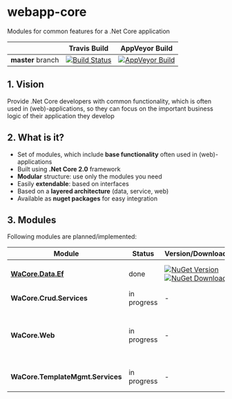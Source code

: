 # webapp-core  
Modules for common features for a .Net Core application


|            |   Travis Build    |    AppVeyor Build    | 
| ---------- | ----------------- | -------------------- |
| **master** branch |[![Build Status](https://api.travis-ci.org/HerbertBodner/webapp-core.svg?branch=master)](https://travis-ci.org/HerbertBodner/webapp-core) |[![AppVeyor Build](https://ci.appveyor.com/api/projects/status/psk9k0e7bw7mvjvv/branch/master?svg=true)](https://ci.appveyor.com/project/HerbertBodner/webapp-core/branch/master)

## 1. Vision
Provide .Net Core developers with common functionality, which is often used in (web)-applications, so they can focus on the important business logic of their application they develop

## 2. What is it?
 * Set of modules, which include **base functionality** often used in (web)-applications
 * Built using **.Net Core 2.0** framework
 * **Modular** structure: use only the modules you need
 * Easily **extendable**: based on interfaces
 * Based on a **layered architecture** (data, service, web)
 * Available as **nuget packages** for easy integration


## 3. Modules
Following modules are planned/implemented:

| Module |   Status    |    Version/Downloads    | Description | 
| ---------- | ----------------- | -------------------- | -------------------- |
|[**WaCore.Data.Ef**](https://herbertbodner.github.io/webapp-core/articles/WaCore.Data.Ef.html) | done |[![NuGet Version](https://img.shields.io/nuget/v/WaCore.Data.Ef.svg)](https://www.nuget.org/packages/WaCore.Data.Ef/) [![NuGet Downloads](https://img.shields.io/nuget/dt/WaCore.Data.Ef.svg)](https://www.nuget.org/packages/WaCore.Data.Ef/)  | Unit of work implementation for Ef Core 2.0  |
| **WaCore.Crud.Services** | in progress | - | CRUD Service |
| **WaCore.Web** | in progress | - | OWASP headers middleware; Exception handling middleware
| **WaCore.TemplateMgmt.Services** | in progress | - | Template management services